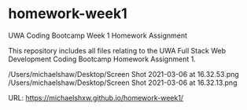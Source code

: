 # homework-week1

UWA Coding Bootcamp Week 1 Homework Assignment

This repository includes all files relating to the UWA Full Stack Web Development Coding Bootcamp Homework Assignment 1.

/Users/michaelshaw/Desktop/Screen Shot 2021-03-06 at 16.32.53.png
/Users/michaelshaw/Desktop/Screen Shot 2021-03-06 at 16.32.13.png

URL: https://michaelshxw.github.io/homework-week1/
